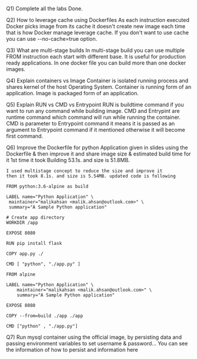 Q1) Complete all the labs
    Done.

Q2) How to leverage cache using Dockerfiles
    As each instruction executed Docker picks image from its cache it doesn't create new image each time
    that is how Docker manage leverage cache. If you don't want to use cache you can use --no-cache=true option.

Q3) What are multi-stage builds
    In multi-stage build you can use multiple FROM instruction each start with different base. It is useful for production ready applications. In one docker file you can build more than one docker images.

Q4) Explain containers vs Image
    Container is isolated running process and shares kernel of the host Operating System. 
    Container is running form of an application.
    Image is packaged form of an application. 

Q5) Explain RUN vs CMD vs Entrypoint
    RUN is buildtime command if you want to run any command while building image.
    CMD and Entrypint are runtime command which command will run while running the container.
    CMD is parameter to Entrypoint command it means it is passed as an argument to Entrypoint command if it mentioned otherwise it will become first command.

Q6) Improve the Dockerfile for python Application given in slides using the Dockerfile & then improve it and share image size & estimated build time for it
    1st time it took Building 53.1s. and size is 51.8MB.

    I used multistage concept to reduce the size and improve it 
    then it took 8.1s. and size is 5.54MB. updated code is following

    FROM python:3.6-alpine as build

    LABEL name="Python Application" \   
     maintainer="malikahsan <malik.ahsan@outlook.com>" \
     summary="A Sample Python application"

    # Create app directory
    WORKDIR /app

    EXPOSE 8080

    RUN pip install flask

    COPY app.py ./

    CMD [ "python", "./app.py" ]

    FROM alpine

    LABEL name="Python Application" \   
        maintainer="malikahsan <malik.ahsan@outlook.com>" \
        summary="A Sample Python application"

    EXPOSE 8080

    COPY --from=build ./app ./app

    CMD ["python" , "./app.py"]


Q7) Run mysql container using the official image, by persisting data and passing environment variables to set username & password… You can see the information of how to persist and information here
